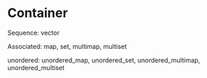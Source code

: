 # Container

Sequence: vector

Associated: map, set, multimap, multiset

unordered: unordered_map, unordered_set, unordered_multimap, unordered_multiset
